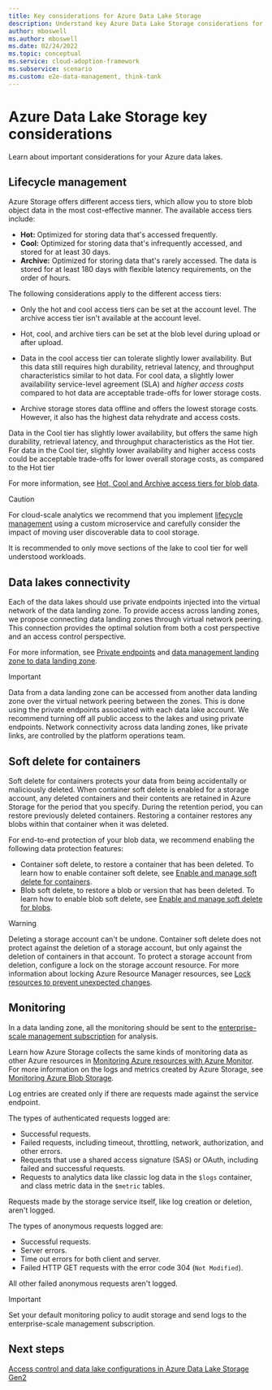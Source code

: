 ```yaml
---
title: Key considerations for Azure Data Lake Storage
description: Understand key Azure Data Lake Storage considerations for cloud-scale analytics.
author: mboswell
ms.author: mboswell
ms.date: 02/24/2022
ms.topic: conceptual
ms.service: cloud-adoption-framework
ms.subservice: scenario
ms.custom: e2e-data-management, think-tank
---
```


# Azure Data Lake Storage key considerations

Learn about important considerations for your Azure data lakes.

## Lifecycle management

Azure Storage offers different access tiers, which allow you to store blob object data in the most cost-effective manner. The available access tiers include:

- **Hot:** Optimized for storing data that's accessed frequently.
- **Cool:** Optimized for storing data that's infrequently accessed, and stored for at least 30 days.
- **Archive:** Optimized for storing data that's rarely accessed. The data is stored for at least 180 days with flexible latency requirements, on the order of hours.

The following considerations apply to the different access tiers:

- Only the hot and cool access tiers can be set at the account level. The archive access tier isn't available at the account level.

- Hot, cool, and archive tiers can be set at the blob level during upload or after upload.

- Data in the cool access tier can tolerate slightly lower availability. But this data still requires high durability, retrieval latency, and throughput characteristics similar to hot data. For cool data, a slightly lower availability service-level agreement (SLA) and *higher access costs* compared to hot data are acceptable trade-offs for lower storage costs.

- Archive storage stores data offline and offers the lowest storage costs. However, it also has the highest data rehydrate and access costs.

Data in the Cool tier has slightly lower availability, but offers the same high durability, retrieval latency, and throughput characteristics as the Hot tier. For data in the Cool tier, slightly lower availability and higher access costs could be acceptable trade-offs for lower overall storage costs, as compared to the Hot tier

For more information, see [Hot, Cool and Archive access tiers for blob data](/azure/storage/blobs/access-tiers-overview).

> [!CAUTION]
> For cloud-scale analytics we recommend that you implement [lifecycle management](../govern-lifecycle.md) using a custom microservice and carefully consider the impact of moving user discoverable data to cool storage.
>
>It is recommended to only move sections of the lake to cool tier for well understood workloads.

## Data lakes connectivity

Each of the data lakes should use private endpoints injected into the virtual network of the data landing zone. To provide access across landing zones, we propose connecting data landing zones through virtual network peering. This connection provides the optimal solution from both a cost perspective and an access control perspective.

For more information, see [Private endpoints](../eslz-network-topology-and-connectivity.md#private-endpoints) and [data management landing zone to data landing zone](../eslz-network-topology-and-connectivity.md#data-management-landing-zone-to-data-landing-zone).

> [!IMPORTANT]
> Data from a data landing zone can be accessed from another data landing zone over the virtual network peering between the zones. This is done using the private endpoints associated with each data lake account. We recommend turning off all public access to the lakes and using private endpoints. Network connectivity across data landing zones, like private links, are controlled by the platform operations team.

## Soft delete for containers

Soft delete for containers protects your data from being accidentally or maliciously deleted. When container soft delete is enabled for a storage account, any deleted containers and their contents are retained in Azure Storage for the period that you specify. During the retention period, you can restore previously deleted containers. Restoring a container restores any blobs within that container when it was deleted.

For end-to-end protection of your blob data, we recommend enabling the following data protection features:

- Container soft delete, to restore a container that has been deleted. To learn how to enable container soft delete, see [Enable and manage soft delete for containers](/azure/storage/blobs/soft-delete-container-enable).
- Blob soft delete, to restore a blob or version that has been deleted. To learn how to enable blob soft delete, see [Enable and manage soft delete for blobs](/azure/storage/blobs/soft-delete-blob-enable).

> [!WARNING]
> Deleting a storage account can't be undone. Container soft delete does not protect against the deletion of a storage account, but only against the deletion of containers in that account. To protect a storage account from deletion, configure a lock on the storage account resource. For more information about locking Azure Resource Manager resources, see [Lock resources to prevent unexpected changes](/azure/azure-resource-manager/management/lock-resources).

## Monitoring

In a data landing zone, all the monitoring should be sent to the [enterprise-scale management subscription](../../../ready/landing-zone/design-area/management.md) for analysis.

Learn how Azure Storage collects the same kinds of monitoring data as other Azure resources in [Monitoring Azure resources with Azure Monitor](/azure/azure-monitor/essentials/monitor-azure-resource). For more information on the logs and metrics created by Azure Storage, see [Monitoring Azure Blob Storage](/azure/storage/blobs/monitor-blob-storage).

Log entries are created only if there are requests made against the service endpoint.

The types of authenticated requests logged are:

- Successful requests.
- Failed requests, including timeout, throttling, network, authorization, and other errors.
- Requests that use a shared access signature (SAS) or OAuth, including failed and successful requests.
- Requests to analytics data like classic log data in the `$logs` container, and class metric data in the `$metric` tables.

Requests made by the storage service itself, like log creation or deletion, aren't logged.

The types of anonymous requests logged are:

- Successful requests.
- Server errors.
- Time out errors for both client and server.
- Failed HTTP GET requests with the error code 304 (`Not Modified`).

All other failed anonymous requests aren't logged.

> [!IMPORTANT]
> Set your default monitoring policy to audit storage and send logs to the enterprise-scale management subscription.

## Next steps

[Access control and data lake configurations in Azure Data Lake Storage Gen2](./data-lake-access.md)
